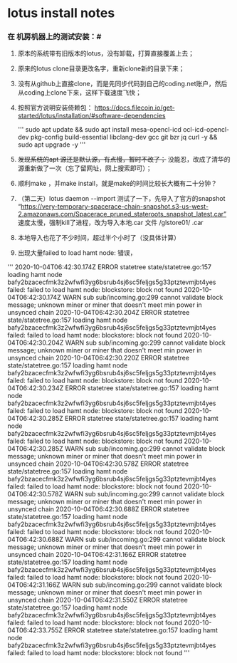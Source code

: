 # lotus install notes #
### 在 机房机器上的测试安装：#
1. 原本的系统带有旧版本的lotus，没有卸载，打算直接覆盖上去；
2. 原来的lotus clone目录更改名字，重新clone新的目录下来；
3. 没有从github上直接clone，而是先同步代码到自己的coding.net账户，然后从coding上clone下来，这样下载速度飞快；
4. 按照官方说明安装倚赖包：	https://docs.filecoin.io/get-started/lotus/installation/#software-dependencies

	'''
	sudo apt update && sudo apt install mesa-opencl-icd ocl-icd-opencl-dev pkg-config build-essential libclang-dev gcc git bzr jq curl -y && sudo apt upgrade -y
	'''
	
5. ~~发现系统的apt 源还是默认源，有点慢，暂时不改了；~~ 没能忍，改成了清华的源重新做了一次（忘了留网址，网上搜索即可）；
6. 顺利make ，并make install，就是make的时间比较长大概有二十分钟？
7. （第二天）lotus daemon --import 测试了一下，先导入了官方的snapshot “https://very-temporary-spacerace-chain-snapshot.s3-us-west-2.amazonaws.com/Spacerace_pruned_stateroots_snapshot_latest.car” 速度太慢，强制kill了进程，改为导入本地.car 文件 /glstore01/  .car
8. 本地导入也花了不少时间，超过半个小时了（没具体计算）
9. 出现大量failed to load hamt node:  错误，

'''
2020-10-04T06:42:30.174Z	ERROR	statetree	state/statetree.go:157	loading hamt node bafy2bzacecfmk3z2wfwfi3yg6bsrub4sj6sc5feljgs5g33ptztevmjbt4yes failed: failed to load hamt node: blockstore: block not found
2020-10-04T06:42:30.174Z	WARN	sub	sub/incoming.go:299	cannot validate block message; unknown miner or miner that doesn't meet min power in unsynced chain
2020-10-04T06:42:30.204Z	ERROR	statetree	state/statetree.go:157	loading hamt node bafy2bzacecfmk3z2wfwfi3yg6bsrub4sj6sc5feljgs5g33ptztevmjbt4yes failed: failed to load hamt node: blockstore: block not found
2020-10-04T06:42:30.204Z	WARN	sub	sub/incoming.go:299	cannot validate block message; unknown miner or miner that doesn't meet min power in unsynced chain
2020-10-04T06:42:30.220Z	ERROR	statetree	state/statetree.go:157	loading hamt node bafy2bzacecfmk3z2wfwfi3yg6bsrub4sj6sc5feljgs5g33ptztevmjbt4yes failed: failed to load hamt node: blockstore: block not found
2020-10-04T06:42:30.234Z	ERROR	statetree	state/statetree.go:157	loading hamt node bafy2bzacecfmk3z2wfwfi3yg6bsrub4sj6sc5feljgs5g33ptztevmjbt4yes failed: failed to load hamt node: blockstore: block not found
2020-10-04T06:42:30.285Z	ERROR	statetree	state/statetree.go:157	loading hamt node bafy2bzacecfmk3z2wfwfi3yg6bsrub4sj6sc5feljgs5g33ptztevmjbt4yes failed: failed to load hamt node: blockstore: block not found
2020-10-04T06:42:30.285Z	WARN	sub	sub/incoming.go:299	cannot validate block message; unknown miner or miner that doesn't meet min power in unsynced chain
2020-10-04T06:42:30.578Z	ERROR	statetree	state/statetree.go:157	loading hamt node bafy2bzacecfmk3z2wfwfi3yg6bsrub4sj6sc5feljgs5g33ptztevmjbt4yes failed: failed to load hamt node: blockstore: block not found
2020-10-04T06:42:30.578Z	WARN	sub	sub/incoming.go:299	cannot validate block message; unknown miner or miner that doesn't meet min power in unsynced chain
2020-10-04T06:42:30.688Z	ERROR	statetree	state/statetree.go:157	loading hamt node bafy2bzacecfmk3z2wfwfi3yg6bsrub4sj6sc5feljgs5g33ptztevmjbt4yes failed: failed to load hamt node: blockstore: block not found
2020-10-04T06:42:30.688Z	WARN	sub	sub/incoming.go:299	cannot validate block message; unknown miner or miner that doesn't meet min power in unsynced chain
2020-10-04T06:42:31.166Z	ERROR	statetree	state/statetree.go:157	loading hamt node bafy2bzacecfmk3z2wfwfi3yg6bsrub4sj6sc5feljgs5g33ptztevmjbt4yes failed: failed to load hamt node: blockstore: block not found
2020-10-04T06:42:31.166Z	WARN	sub	sub/incoming.go:299	cannot validate block message; unknown miner or miner that doesn't meet min power in unsynced chain
2020-10-04T06:42:31.550Z	ERROR	statetree	state/statetree.go:157	loading hamt node bafy2bzacecfmk3z2wfwfi3yg6bsrub4sj6sc5feljgs5g33ptztevmjbt4yes failed: failed to load hamt node: blockstore: block not found
2020-10-04T06:42:33.755Z	ERROR	statetree	state/statetree.go:157	loading hamt node bafy2bzacecfmk3z2wfwfi3yg6bsrub4sj6sc5feljgs5g33ptztevmjbt4yes failed: failed to load hamt node: blockstore: block not found
'''
